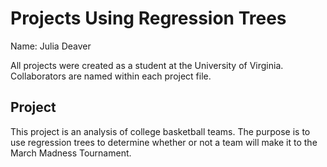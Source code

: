 # Projects Using Regression Trees

Name: Julia Deaver

All projects were created as a student at the University of Virginia. Collaborators are named within each project file.

## Project
This project is an analysis of college basketball teams. The purpose is to use regression trees to determine whether or not a team will make it to the March Madness Tournament.
